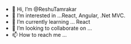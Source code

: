 - 👋 Hi, I’m @ReshuTamrakar
- 👀 I’m interested in ...React, Angular, .Net MVC.
- 🌱 I’m currently learning ... React
- 💞️ I’m looking to collaborate on ...
- 📫 How to reach me ...

<!---
ReshuTamrakar/ReshuTamrakar is a ✨ special ✨ repository because its `README.md` (this file) appears on your GitHub profile.
You can click the Preview link to take a look at your changes.
--->
